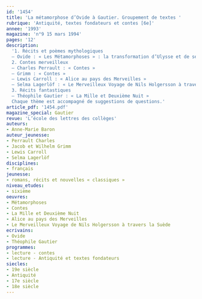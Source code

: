 ```yaml
---
id: '1454'
title: 'La métamorphose d’Ovide à Gautier. Groupement de textes '
rubrique: 'Antiquité, textes fondateurs et contes [6e]'
annee: '1993'
magazine: 'n°9 15 mars 1994'
pages: '12'
description: 
  '1. Récits et poèmes mythologiques
  – Ovide : « Les Métamorphoses » : la transformation d’Ulysse et de ses compagnons en pourceaux par Circé ; la transformation par Pallas d’Arachné, la fileuse, en araignée suspendue à un fil et tissant sa toile ; la transformation de Midas en âne
  2. Contes merveilleux
  – Charles Perrault : « Contes »
  – Grimm : « Contes »
  – Lewis Carroll : « Alice au pays des Merveilles »
  – Selma Lagerlöf : « Le Merveilleux Voyage de Nils Holgersson à travers la Suède »
  3. Récits fantastiques
  – Théophile Gautier : « La Mille et Deuxième Nuit »
  Chaque thème est accompagné de suggestions de questions.'
article_pdf: '1454.pdf'
magazine_special: Gautier
revue: 'L’école des lettres des collèges'
auteurs:
- Anne-Marie Baron
auteur_jeunesse:
- Perrault Charles
- Jacob et Wilhelm Grimm
- Lewis Carroll
- Selma Lagerlöf
disciplines:
- français
jeunesse:
- romans, récits et nouvelles « classiques »
niveau_etudes:
- sixième
oeuvres:
- Métamorphoses
- Contes
- La Mille et Deuxième Nuit
- Alice au pays des Merveilles
- Le Merveilleux Voyage de Nils Holgersson à travers la Suède
ecrivains:
- Ovide
- Théophile Gautier
programmes:
- lecture - contes
- lecture - Antiquité et textes fondateurs
siecles:
- 19e siècle
- Antiquité
- 17e siècle
- 18e siècle
---
```

